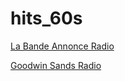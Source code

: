 # hits_60s

[La Bande Annonce Radio](https://listen.radioking.com/radio/48799/stream/85675)

[Goodwin Sands Radio](https://listen.radioking.com/radio/136990/stream/176986)


